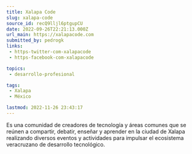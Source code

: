 ```yaml
---
title: Xalapa Code
slug: xalapa-code
source_id: recQ9lljl6ptgupCU
date: 2022-09-26T22:21:13.000Z
url_main: https://xalapacode.com
submitted_by: pedrogk
links: 
 - https-twitter-com-xalapacode
 - https-facebook-com-xalapacode

topics: 
 - desarrollo-profesional

tags: 
 - Xalapa
 - México

lastmod: 2022-11-26 23:43:17
---
```


Es una comunidad de creadores de tecnología y áreas comunes que se reúnen a compartir, debatir, enseñar y aprender en la ciudad de Xalapa realizando diversos eventos y actividades para impulsar el ecosistema veracruzano de desarrollo tecnológico.
